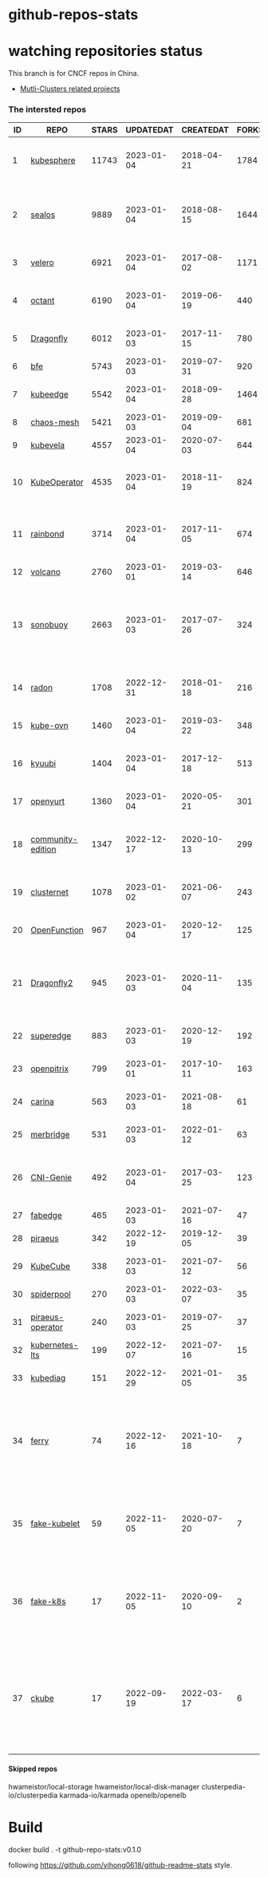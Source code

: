 # github-repos-stats

# watching repositories status

This branch is for CNCF repos in China.
- [Mutli-Clusters related projects](https://github.com/pacoxu/github-repos-stats/tree/multi-clusters)


<!--START_SECTION:github_repos-->
### The intersted repos
| ID |                                   REPO                                   | STARS | UPDATEDAT  | CREATEDAT  | FORKSCOUNT |                                                                                                                     DESCRIPTIONS                                                                                                                     |
|----|--------------------------------------------------------------------------|-------|------------|------------|------------|------------------------------------------------------------------------------------------------------------------------------------------------------------------------------------------------------------------------------------------------------|
|  1 | [kubesphere](https://github.com/kubesphere/kubesphere)                   | 11743 | 2023-01-04 | 2018-04-21 |       1784 | The container platform tailored for Kubernetes multi-cloud, datacenter, and edge management ⎈ 🖥 ☁️                                                                                                                                                   |
|  2 | [sealos](https://github.com/labring/sealos)                              |  9889 | 2023-01-04 | 2018-08-15 |       1644 | sealos is a Kubernetes distribution, a general-purpose cloud operating system for managing cloud-native applications. Demo: https://cloud.sealos.io                                                                                                  |
|  3 | [velero](https://github.com/vmware-tanzu/velero)                         |  6921 | 2023-01-04 | 2017-08-02 |       1171 | Backup and migrate Kubernetes applications and their persistent volumes                                                                                                                                                                              |
|  4 | [octant](https://github.com/vmware-tanzu/octant)                         |  6190 | 2023-01-04 | 2019-06-19 |        440 | Highly extensible platform for developers to better understand the complexity of Kubernetes clusters.                                                                                                                                                |
|  5 | [Dragonfly](https://github.com/dragonflyoss/Dragonfly)                   |  6012 | 2023-01-03 | 2017-11-15 |        780 | Dragonfly is an intelligent P2P based image and file distribution system.                                                                                                                                                                            |
|  6 | [bfe](https://github.com/bfenetworks/bfe)                                |  5743 | 2023-01-03 | 2019-07-31 |        920 | A modern layer 7 load balancer from baidu                                                                                                                                                                                                            |
|  7 | [kubeedge](https://github.com/kubeedge/kubeedge)                         |  5542 | 2023-01-04 | 2018-09-28 |       1464 | Kubernetes Native Edge Computing Framework (project under CNCF)                                                                                                                                                                                      |
|  8 | [chaos-mesh](https://github.com/chaos-mesh/chaos-mesh)                   |  5421 | 2023-01-03 | 2019-09-04 |        681 | A Chaos Engineering Platform for Kubernetes.                                                                                                                                                                                                         |
|  9 | [kubevela](https://github.com/kubevela/kubevela)                         |  4557 | 2023-01-04 | 2020-07-03 |        644 | The Modern Application Platform.                                                                                                                                                                                                                     |
| 10 | [KubeOperator](https://github.com/KubeOperator/KubeOperator)             |  4535 | 2023-01-04 | 2018-11-19 |        824 | KubeOperator 是一个开源的轻量级 Kubernetes 发行版，专注于帮助企业规划、部署和运营生产级别的 K8s 集群。                                                                                                                                               |
| 11 | [rainbond](https://github.com/goodrain/rainbond)                         |  3714 | 2023-01-04 | 2017-11-05 |        674 | Cloud native multi cloud application management platform that make application management and delivery easier                                                                                                                                        |
| 12 | [volcano](https://github.com/volcano-sh/volcano)                         |  2760 | 2023-01-01 | 2019-03-14 |        646 | A Cloud Native Batch System (Project under CNCF)                                                                                                                                                                                                     |
| 13 | [sonobuoy](https://github.com/vmware-tanzu/sonobuoy)                     |  2663 | 2023-01-03 | 2017-07-26 |        324 | Sonobuoy is a diagnostic tool that makes it easier to understand the state of a Kubernetes cluster by running a set of Kubernetes conformance tests and other plugins in an accessible and non-destructive manner.                                   |
| 14 | [radon](https://github.com/radondb/radon)                                |  1708 | 2022-12-31 | 2018-01-18 |        216 | RadonDB is an open source, cloud-native MySQL database for building global, scalable cloud services                                                                                                                                                  |
| 15 | [kube-ovn](https://github.com/kubeovn/kube-ovn)                          |  1460 | 2023-01-04 | 2019-03-22 |        348 | A Bridge between SDN and Cloud Native (Project under CNCF)                                                                                                                                                                                           |
| 16 | [kyuubi](https://github.com/apache/kyuubi)                               |  1404 | 2023-01-04 | 2017-12-18 |        513 | Apache Kyuubi is a distributed and multi-tenant gateway to provide serverless SQL on data warehouses and lakehouses.                                                                                                                                 |
| 17 | [openyurt](https://github.com/openyurtio/openyurt)                       |  1360 | 2023-01-04 | 2020-05-21 |        301 | OpenYurt - Extending your native Kubernetes to edge(project under CNCF)                                                                                                                                                                              |
| 18 | [community-edition](https://github.com/vmware-tanzu/community-edition)   |  1347 | 2022-12-17 | 2020-10-13 |        299 | VMware Tanzu Community Edition is no longer an actively maintained project. Code is available for historical purposes only.                                                                                                                          |
| 19 | [clusternet](https://github.com/clusternet/clusternet)                   |  1078 | 2023-01-02 | 2021-06-07 |        243 | Managing your Kubernetes clusters (including public, private, edge, etc) as easily as visiting the Internet ⎈                                                                                                                                        |
| 20 | [OpenFunction](https://github.com/OpenFunction/OpenFunction)             |   967 | 2023-01-04 | 2020-12-17 |        125 | Cloud Native Function-as-a-Service Platform (CNCF Sandbox Project)                                                                                                                                                                                   |
| 21 | [Dragonfly2](https://github.com/dragonflyoss/Dragonfly2)                 |   945 | 2023-01-03 | 2020-11-04 |        135 | Dragonfly is an intelligent P2P based image and file distribution system, it also provides a variety of enterprise-level (efficiency, stability, safety, low-cost) product features.                                                                 |
| 22 | [superedge](https://github.com/superedge/superedge)                      |   883 | 2023-01-03 | 2020-12-19 |        192 | An edge-native container management system for edge computing                                                                                                                                                                                        |
| 23 | [openpitrix](https://github.com/openpitrix/openpitrix)                   |   799 | 2023-01-01 | 2017-10-11 |        163 | Application Management Platform on Multi-Cloud Environment                                                                                                                                                                                           |
| 24 | [carina](https://github.com/carina-io/carina)                            |   563 | 2023-01-03 | 2021-08-18 |         61 | Carina: an high performance and ops-free local storage for kubernetes                                                                                                                                                                                |
| 25 | [merbridge](https://github.com/merbridge/merbridge)                      |   531 | 2023-01-03 | 2022-01-12 |         63 | Use eBPF to speed up your Service Mesh like crossing an Einstein-Rosen Bridge.                                                                                                                                                                       |
| 26 | [CNI-Genie](https://github.com/cni-genie/CNI-Genie)                      |   492 | 2023-01-04 | 2017-03-25 |        123 | CNI-Genie for choosing pod network of your choice during deployment time. Supported pod networks - Calico, Flannel, Romana, Weave                                                                                                                    |
| 27 | [fabedge](https://github.com/FabEdge/fabedge)                            |   465 | 2023-01-03 | 2021-07-16 |         47 | Secure Edge Networking Solution Based On Kubernetes                                                                                                                                                                                                  |
| 28 | [piraeus](https://github.com/piraeusdatastore/piraeus)                   |   342 | 2022-12-19 | 2019-12-05 |         39 | High Available Datastore for Kubernetes                                                                                                                                                                                                              |
| 29 | [KubeCube](https://github.com/kubecube-io/KubeCube)                      |   338 | 2023-01-03 | 2021-07-12 |         56 | KubeCube is an open source enterprise-level container platform                                                                                                                                                                                       |
| 30 | [spiderpool](https://github.com/spidernet-io/spiderpool)                 |   270 | 2023-01-03 | 2022-03-07 |         35 | kubernetes ipam                                                                                                                                                                                                                                      |
| 31 | [piraeus-operator](https://github.com/piraeusdatastore/piraeus-operator) |   240 | 2023-01-03 | 2019-07-25 |         37 | The Piraeus Operator manages LINSTOR clusters in Kubernetes.                                                                                                                                                                                         |
| 32 | [kubernetes-lts](https://github.com/klts-io/kubernetes-lts)              |   199 | 2022-12-07 | 2021-07-16 |         15 | Kubernetes LTS(long term support)                                                                                                                                                                                                                    |
| 33 | [kubediag](https://github.com/kubediag/kubediag)                         |   151 | 2022-12-29 | 2021-01-05 |         35 | Problem diagnosis and operation orchestration for Kubernetes                                                                                                                                                                                         |
| 34 | [ferry](https://github.com/ferryproxy/ferry)                             |    74 | 2022-12-16 | 2021-10-18 |          7 | Ferry is a Kubernetes multi-cluster communication component that eliminates communication differences between clusters as if they were in a single cluster, regardless of the network environment those clusters are in.                             |
| 35 | [fake-kubelet](https://github.com/wzshiming/fake-kubelet)                |    59 | 2022-11-05 | 2020-07-20 |          7 | [Move to https://github.com/kubernetes-sigs/kwok] This is a fake kubelet. that can simulate any number of nodes and maintain pods on those nodes. It is useful for test control plane.                                                               |
| 36 | [fake-k8s](https://github.com/wzshiming/fake-k8s)                        |    17 | 2022-11-05 | 2020-09-10 |          2 | [Move to https://github.com/kubernetes-sigs/kwok] fake-k8s is a tool for running Fake Kubernetes clusters, It can be used as an alternative to Kind in some scenarios where you don’t need to actually run the Pod                                   |
| 37 | [ckube](https://github.com/DaoCloud/ckube)                               |    17 | 2022-09-19 | 2022-03-17 |          6 | Kubernetes APIServer 高性能代理组件，代理 APIServer 的 List 请求，其它类型的请求会直接反向代理到原生 APIServer。 CKube 还额外支持了分页、搜索和索引等功能。 并且，CKube 100% 兼容原生 kubectl 和 kube client sdk，只需要简单的配置即可实现全局替换。 |



#### Skipped repos
hwameistor/local-storage
hwameistor/local-disk-manager
clusterpedia-io/clusterpedia
karmada-io/karmada
openelb/openelb<!--END_SECTION:github_repos-->

# Build

docker build . -t github-repo-stats:v0.1.0

following https://github.com/yihong0618/github-readme-stats style.
